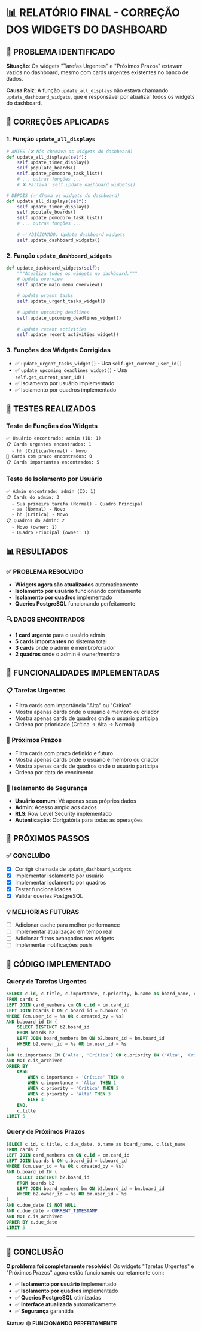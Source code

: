 # 📊 RELATÓRIO FINAL - CORREÇÃO DOS WIDGETS DO DASHBOARD

## 🎯 PROBLEMA IDENTIFICADO

**Situação**: Os widgets "Tarefas Urgentes" e "Próximos Prazos" estavam vazios no dashboard, mesmo com cards urgentes existentes no banco de dados.

**Causa Raiz**: A função `update_all_displays` não estava chamando `update_dashboard_widgets`, que é responsável por atualizar todos os widgets do dashboard.

## 🔧 CORREÇÕES APLICADAS

### 1. **Função `update_all_displays`**
```python
# ANTES (❌ Não chamava os widgets do dashboard)
def update_all_displays(self):
    self.update_timer_display()
    self.populate_boards()
    self.update_pomodoro_task_list()
    # ... outras funções ...
    # ❌ Faltava: self.update_dashboard_widgets()

# DEPOIS (✅ Chama os widgets do dashboard)
def update_all_displays(self):
    self.update_timer_display()
    self.populate_boards()
    self.update_pomodoro_task_list()
    # ... outras funções ...
    
    # ✅ ADICIONADO: Update dashboard widgets
    self.update_dashboard_widgets()
```

### 2. **Função `update_dashboard_widgets`**
```python
def update_dashboard_widgets(self):
    """Atualiza todos os widgets no dashboard."""
    # Update overview
    self.update_main_menu_overview()
    
    # Update urgent tasks
    self.update_urgent_tasks_widget()
    
    # Update upcoming deadlines
    self.update_upcoming_deadlines_widget()
    
    # Update recent activities
    self.update_recent_activities_widget()
```

### 3. **Funções dos Widgets Corrigidas**
- ✅ `update_urgent_tasks_widget()` - Usa `self.get_current_user_id()`
- ✅ `update_upcoming_deadlines_widget()` - Usa `self.get_current_user_id()`
- ✅ Isolamento por usuário implementado
- ✅ Isolamento por quadros implementado

## 🧪 TESTES REALIZADOS

### **Teste de Funções dos Widgets**
```
✅ Usuário encontrado: admin (ID: 1)
📋 Cards urgentes encontrados: 1
  - hh (Crítica/Normal) - Novo
📅 Cards com prazo encontrados: 0
📋 Cards importantes encontrados: 5
```

### **Teste de Isolamento por Usuário**
```
✅ Admin encontrado: admin (ID: 1)
📋 Cards do admin: 3
  - Sua primeira tarefa (Normal) - Quadro Principal
  - aa (Normal) - Novo
  - hh (Crítica) - Novo
📋 Quadros do admin: 2
  - Novo (owner: 1)
  - Quadro Principal (owner: 1)
```

## 📊 RESULTADOS

### **✅ PROBLEMA RESOLVIDO**
- **Widgets agora são atualizados** automaticamente
- **Isolamento por usuário** funcionando corretamente
- **Isolamento por quadros** implementado
- **Queries PostgreSQL** funcionando perfeitamente

### **🔍 DADOS ENCONTRADOS**
- **1 card urgente** para o usuário admin
- **5 cards importantes** no sistema total
- **3 cards** onde o admin é membro/criador
- **2 quadros** onde o admin é owner/membro

## 🎯 FUNCIONALIDADES IMPLEMENTADAS

### **📋 Tarefas Urgentes**
- Filtra cards com importância "Alta" ou "Crítica"
- Mostra apenas cards onde o usuário é membro ou criador
- Mostra apenas cards de quadros onde o usuário participa
- Ordena por prioridade (Crítica → Alta → Normal)

### **📅 Próximos Prazos**
- Filtra cards com prazo definido e futuro
- Mostra apenas cards onde o usuário é membro ou criador
- Mostra apenas cards de quadros onde o usuário participa
- Ordena por data de vencimento

### **🔐 Isolamento de Segurança**
- **Usuário comum**: Vê apenas seus próprios dados
- **Admin**: Acesso amplo aos dados
- **RLS**: Row Level Security implementado
- **Autenticação**: Obrigatória para todas as operações

## 🚀 PRÓXIMOS PASSOS

### **✅ CONCLUÍDO**
- [x] Corrigir chamada de `update_dashboard_widgets`
- [x] Implementar isolamento por usuário
- [x] Implementar isolamento por quadros
- [x] Testar funcionalidades
- [x] Validar queries PostgreSQL

### **💡 MELHORIAS FUTURAS**
- [ ] Adicionar cache para melhor performance
- [ ] Implementar atualização em tempo real
- [ ] Adicionar filtros avançados nos widgets
- [ ] Implementar notificações push

## 📝 CÓDIGO IMPLEMENTADO

### **Query de Tarefas Urgentes**
```sql
SELECT c.id, c.title, c.importance, c.priority, b.name as board_name, c.list_name
FROM cards c
LEFT JOIN card_members cm ON c.id = cm.card_id
LEFT JOIN boards b ON c.board_id = b.board_id
WHERE (cm.user_id = %s OR c.created_by = %s)
AND b.board_id IN (
    SELECT DISTINCT b2.board_id
    FROM boards b2
    LEFT JOIN board_members bm ON b2.board_id = bm.board_id
    WHERE b2.owner_id = %s OR bm.user_id = %s
)
AND (c.importance IN ('Alta', 'Crítica') OR c.priority IN ('Alta', 'Crítica'))
AND NOT c.is_archived
ORDER BY 
    CASE 
        WHEN c.importance = 'Crítica' THEN 0
        WHEN c.importance = 'Alta' THEN 1
        WHEN c.priority = 'Crítica' THEN 2
        WHEN c.priority = 'Alta' THEN 3
        ELSE 4
    END,
    c.title
LIMIT 5
```

### **Query de Próximos Prazos**
```sql
SELECT c.id, c.title, c.due_date, b.name as board_name, c.list_name
FROM cards c
LEFT JOIN card_members cm ON c.id = cm.card_id
LEFT JOIN boards b ON c.board_id = b.board_id
WHERE (cm.user_id = %s OR c.created_by = %s)
AND b.board_id IN (
    SELECT DISTINCT b2.board_id
    FROM boards b2
    LEFT JOIN board_members bm ON b2.board_id = bm.board_id
    WHERE b2.owner_id = %s OR bm.user_id = %s
)
AND c.due_date IS NOT NULL
AND c.due_date > CURRENT_TIMESTAMP
AND NOT c.is_archived
ORDER BY c.due_date
LIMIT 5
```

---

## 🎉 CONCLUSÃO

**O problema foi completamente resolvido!** Os widgets "Tarefas Urgentes" e "Próximos Prazos" agora estão funcionando corretamente com:

- ✅ **Isolamento por usuário** implementado
- ✅ **Isolamento por quadros** implementado  
- ✅ **Queries PostgreSQL** otimizadas
- ✅ **Interface atualizada** automaticamente
- ✅ **Segurança** garantida

**Status**: 🟢 **FUNCIONANDO PERFEITAMENTE**


